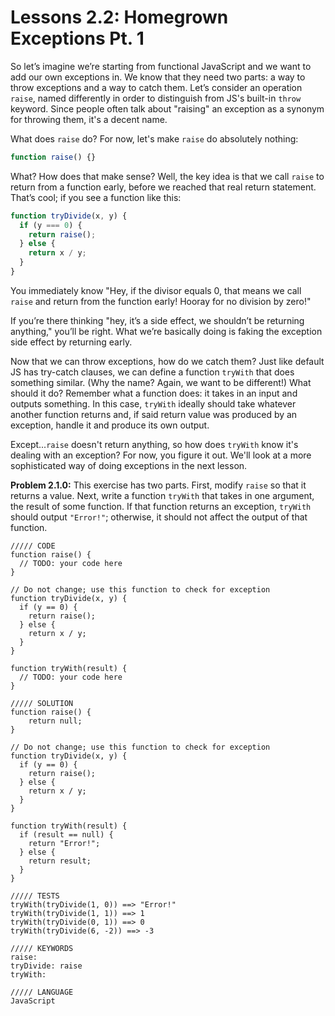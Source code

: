 # Lessons 2.2: Homegrown Exceptions Pt. 1

So let’s imagine we’re starting from functional JavaScript and we want to add our own exceptions in. We know that they need two parts: a way to throw exceptions and a way to catch them. Let’s consider an operation `raise`, named differently in order to distinguish from JS's built-in `throw` keyword. Since people often talk about "raising" an exception as a synonym for throwing them, it's a decent name.

What does `raise` do? For now, let's make `raise` do absolutely nothing:

```javascript
function raise() {}
```

What? How does that make sense? Well, the key idea is that we call `raise` to return from a function early, before we reached that real return statement. That’s cool; if you see a function like this:

```javascript
function tryDivide(x, y) {
  if (y === 0) {
    return raise();
  } else {
    return x / y;
  }
}
```

You immediately know "Hey, if the divisor equals 0, that means we call `raise` and return from the function early! Hooray for no division by zero!"

If you’re there thinking "hey, it’s a side effect, we shouldn’t be returning anything," you’ll be right. What we’re basically doing is faking the exception side effect by returning early.

Now that we can throw exceptions, how do we catch them? Just like default JS has try-catch clauses, we can define a function `tryWith` that does something similar. (Why the name? Again, we want to be different!) What should it do? Remember what a function does: it takes in an input and outputs something. In this case, `tryWith` ideally should take whatever another function returns and, if said return value was produced by an exception, handle it and produce its own output.

Except...`raise` doesn't return anything, so how does `tryWith` know it's dealing with an exception? For now, you figure it out. We'll look at a more sophisticated way of doing exceptions in the next lesson.

**Problem 2.1.0:** This exercise has two parts. First, modify `raise` so that it returns a value. Next, write a function `tryWith` that takes in one argument, the result of some function. If that function returns an exception, `tryWith` should output `"Error!"`; otherwise, it should not affect the output of that function.

```problem
///// CODE
function raise() {
  // TODO: your code here
}

// Do not change; use this function to check for exception
function tryDivide(x, y) {
  if (y == 0) {
    return raise();
  } else {
    return x / y;
  }
}

function tryWith(result) {
  // TODO: your code here
}

///// SOLUTION
function raise() {
    return null;
}

// Do not change; use this function to check for exception
function tryDivide(x, y) {
  if (y == 0) {
    return raise();
  } else {
    return x / y;
  }
}

function tryWith(result) {
  if (result == null) {
    return "Error!";
  } else {
    return result;
  }
}

///// TESTS
tryWith(tryDivide(1, 0)) ==> "Error!"
tryWith(tryDivide(1, 1)) ==> 1
tryWith(tryDivide(0, 1)) ==> 0
tryWith(tryDivide(6, -2)) ==> -3

///// KEYWORDS
raise:
tryDivide: raise
tryWith:

///// LANGUAGE
JavaScript
```